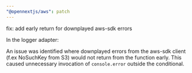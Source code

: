```yaml
---
"@opennextjs/aws": patch
---
```


fix: add early return for downplayed aws-sdk errors

In the logger adapter:

An issue was identified where downplayed errors from the aws-sdk client (f.ex NoSuchKey from S3) would not return from the function early. This caused unnecessary invocation of `console.error` outside the conditional.
